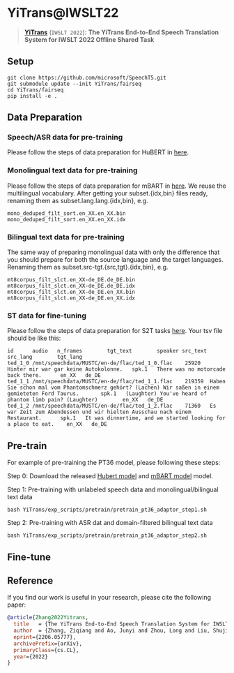 # YiTrans@IWSLT22

> [**YiTrans**](https://arxiv.org/abs/2206.05777) (```IWSLT 2022```): **The YiTrans End-to-End Speech Translation System for IWSLT 2022 Offline Shared Task**


## Setup
```
git clone https://github.com/microsoft/SpeechT5.git
git submodule update --init YiTrans/fairseq
cd YiTrans/fairseq
pip install -e .
```

## Data Preparation
### Speech/ASR data for pre-training
Please follow the steps of data preparation for HuBERT in [here](https://github.com/facebookresearch/fairseq/tree/main/examples/hubert#data-preparation).
### Monolingual text data for pre-training
Please follow the steps of data preparation for mBART in [here](https://github.com/facebookresearch/fairseq/tree/main/examples/mbart). We reuse the multilingual vocabulary.
After getting your subset.{idx,bin} files ready, renaming them as subset.lang.lang.{idx,bin}, e.g.
```
mono_deduped_filt_sort.en_XX.en_XX.bin
mono_deduped_filt_sort.en_XX.en_XX.idx
```
### Bilingual text data for pre-training
The same way of preparing monolingual data with only the difference that you should prepare for both the source language and the target languages. Renaming them as subset.src-tgt.{src,tgt}.{idx,bin}, e.g.
```
mt8corpus_filt_slct.en_XX-de_DE.de_DE.bin
mt8corpus_filt_slct.en_XX-de_DE.de_DE.idx
mt8corpus_filt_slct.en_XX-de_DE.en_XX.bin
mt8corpus_filt_slct.en_XX-de_DE.en_XX.idx
```

### ST data for fine-tuning
Please follow the steps of data preparation for S2T tasks [here](https://github.com/pytorch/fairseq/blob/main/examples/speech_to_text/docs/mustc_example.md). Your tsv file should be like this:
```
id      audio   n_frames        tgt_text        speaker src_text        src_lang        tgt_lang
ted_1_0 /mnt/speechdata/MUSTC/en-de/flac/ted_1_0.flac    25920   Hinter mir war gar keine Autokolonne.   spk.1   There was no motorcade back there.      en_XX   de_DE
ted_1_1 /mnt/speechdata/MUSTC/en-de/flac/ted_1_1.flac    219359  Haben Sie schon mal vom Phantomschmerz gehört? (Lachen) Wir saßen in einem gemieteten Ford Taurus.       spk.1   (Laughter) You've heard of phantom limb pain? (Laughter)        en_XX   de_DE
ted_1_2 /mnt/speechdata/MUSTC/en-de/flac/ted_1_2.flac    71360   Es war Zeit zum Abendessen und wir hielten Ausschau nach einem Restaurant.      spk.1   It was dinnertime, and we started looking for a place to eat.    en_XX   de_DE
```



## Pre-train
For example of pre-training the PT36 model, please following these steps:

Step 0: Download the released [Hubert model](https://dl.fbaipublicfiles.com/hubert/hubert_large_ll60k.pt) and [mBART model](https://dl.fbaipublicfiles.com/fairseq/models/mbart50/mbart50.pretrained.tar.gz) model.

Step 1: Pre-training with unlabeled speech data and monolingual/bilingual text data 
```
bash YiTrans/exp_scripts/pretrain/pretrain_pt36_adaptor_step1.sh
```

Step 2: Pre-training with ASR dat and domain-filtered bilingual text data 
```
bash YiTrans/exp_scripts/pretrain/pretrain_pt36_adaptor_step2.sh
```


## Fine-tune







## Reference

If you find our work is useful in your research, please cite the following paper:

```bibtex
@article{Zhang2022Yitrans,
  title   = {The YiTrans End-to-End Speech Translation System for IWSLT 2022 Offline Shared Task},
  author  = {Zhang, Ziqiang and Ao, Junyi and Zhou, Long and Liu, Shujie and Wei, Furu and Li, Jinyu},
  eprint={2206.05777},
  archivePrefix={arXiv},
  primaryClass={cs.CL},
  year={2022}
}
```
